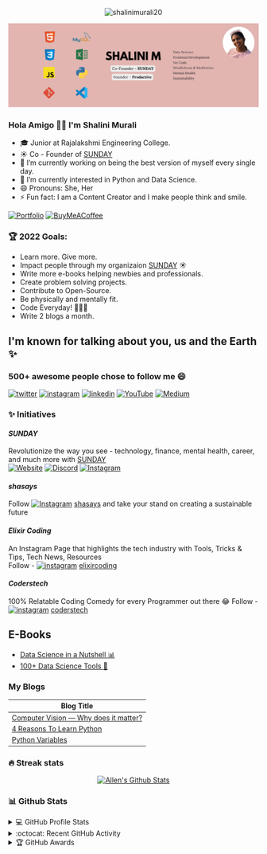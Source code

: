 <p align="center"> <img src="https://komarev.com/ghpvc/?username=shalinimurali20" alt="shalinimurali20" /> </p>

[<img src="https://github.com/shalinimurali20/shalinimurali20/blob/main/github.png" border-radius="5px">](https://www.shalinimurali.me/)

### Hola Amigo 👋🏼 I'm Shalini Murali


- :mortar_board: Junior at Rajalakshmi Engineering College.
- ☀ Co - Founder of [SUNDAY](https://www.thesundayorg.social/)
- 🔭 I’m currently working on being the best version of myself every single day.
- 🌱 I’m currently interested in Python and Data Science.
- 😄 Pronouns: She, Her
- ⚡ Fun fact: I am a Content Creator and I make people think and smile.

[![Portfolio](https://img.shields.io/badge/Portfolio-%23000000.svg?style=for-the-badge&logo=firefox&logoColor=#FF7139)](https://shalinimurali.me/)
[![BuyMeACoffee](https://img.shields.io/badge/Buy%20Me%20a%20Coffee-ffdd00?style=for-the-badge&logo=buy-me-a-coffee&logoColor=black)](https://www.buymeacoffee.com/thesundayorg)
<br>
### 🏆 2022 Goals:
  - Learn more. Give more.
  - Impact people through my organizaion [SUNDAY](https://www.thesundayorg.social/) ☀️
  - Write more e-books helping newbies and professionals.
  - Create problem solving projects.
  - Contribute to Open-Source.
  - Be physically and mentally fit.
  - Code Everyday! 👨🏻‍💻
  - Write 2 blogs a month.
  
## I'm known for talking about you, us and the Earth ✨
### 500+ awesome people chose to follow me 😄
[<img src='https://www.vectorlogo.zone/logos/twitter/twitter-official.svg' alt='twitter' height='30'>](https://twitter.com/shalu01m)
[<img src='https://www.vectorlogo.zone/logos/instagram/instagram-icon.svg' alt='instagram' height='30'>](https://instagram.com/shasays)
[<img src='https://www.vectorlogo.zone/logos/linkedin/linkedin-icon.svg' alt='linkedin' height='30'>](https://www.linkedin.com/in/shalinimurali20/) 
[<img src='https://www.vectorlogo.zone/logos/youtube/youtube-icon.svg' alt='YouTube' height='30'>](https://www.youtube.com/c/SUNDAYORG?view_as=subscriber)
[<img src='https://www.vectorlogo.zone/logos/medium/medium-icon.svg' alt='Medium' height='30'>](https://shalinimurali.medium.com/)

### ✨ Initiatives
#### *SUNDAY* <br>
Revolutionize the way you see - technology, finance, mental health, career, and much more with [SUNDAY](https://thesundayorg.social/) <br>
[![Website](https://img.shields.io/badge/website-000000?style=for-the-badge&logo=About.live&logoColor=white)](https://thesundayorg.social/)
[![Discord](https://img.shields.io/badge/SUNDAY-%237289DA.svg?style=for-the-badge&logo=discord&logoColor=white)](https://discord.gg/Skm7QhyQN9)
[![Instagram](https://img.shields.io/badge/Instagram-E4405F?style=for-the-badge&logo=instagram&logoColor=white)](https://www.instagram.com/thesundayorg/)

#### *shasays* <br>
Follow [<img src='https://www.vectorlogo.zone/logos/instagram/instagram-icon.svg' alt='Instagram' height='15'>](https://www.instagram.com/ablessednote/) [shasays](https://www.instagram.com/shasays/) and take your stand on creating a sustainable future

#### *Elixir Coding* <br>
An Instagram Page that highlights the tech industry with Tools, Tricks & Tips, Tech News, Resources <br>
Follow - [<img src='https://www.vectorlogo.zone/logos/instagram/instagram-icon.svg' alt='instagram' height='15'>](https://www.instagram.com/elixircoding/) [elixircoding](https://www.instagram.com/elixircoding/)

#### *Coderstech* <br>
100% Relatable Coding Comedy for every Programmer out there 😂
Follow - [<img src='https://www.vectorlogo.zone/logos/instagram/instagram-icon.svg' alt='instagram' height='15'>](https://www.instagram.com/coderstech/) [coderstech](https://www.instagram.com/coderstech/)

## E-Books
- [Data Science in a Nutshell 📊](https://store.thesundayorg.social/l/DataScienceinaNutshell)
- [100+ Data Science Tools 🚀](https://store.thesundayorg.social/l/DataScienceTools)

### My Blogs

Blog Title  | 
------------- | 
[Computer Vision — Why does it matter?](https://shalinimurali.medium.com/computer-vision-why-does-it-matter-92025f122c7b) | 
[4 Reasons To Learn Python](https://shalinimurali.medium.com/4-reasons-to-choose-python-be6b1c6a5f40) | 
[Python Variables](https://shalinimurali.medium.com/variables-in-python-92c3fb42d7bb) | 

### 🔥 Streak stats

<p align="center">
  <a href="https://github.com/anuraghazra/github-readme-stats"><img alt="Allen's Github Stats" src="https://github-readme-stats.vercel.app/api?username=shalinimurali20&show_icons=true&count_private=true&theme=react&hide_border=true&bg_color=1F222E&title_color=F85D7F&icon_color=F8D866" height="192px"/></a>
</p>

### 📊 Github Stats
<!-- https://github.com/anuraghazra/github-readme-stats -->
<details> 
  <summary>💻  GitHub Profile Stats</summary>
  <br/>
  <!-- GitHub Readme Streak Stats - https://github.com/DenverCoder1/github-readme-streak-stats -->
    <img title="🔥 Get streak stats for your profile at git.io/streak-stats" alt="Shalini's streak" src="https://github-readme-streak-stats.herokuapp.com/?user=shalinimurali20&theme=neon-dark&hide_border=true"/>
  <a href="https://github.com/anuraghazra/github-readme-stats"><img alt="Shalini's Top Languages" src="https://github-readme-stats.vercel.app/api/top-langs/?username=shalinimurali20&langs_count=8&layout=compact&theme=react&hide_border=true&bg_color=1F222E&title_color=F85D7F&icon_color=F8D866" height="192px"/></a>
  <br/>
  <b>Note:</b> Top languages is only a metric of the languages my public code consists of and doesn't reflect experience or skill level.
</details>
<!-- https://github.com/ashutosh00710/github-readme-activity-graph -->
<details>
  <summary>:octocat:  Recent GitHub Activity</summary>
  <br/>
   <a href="https://github.com/ashutosh00710/github-readme-activity-graph"><img alt="Shalini's Activity Graph" src="https://activity-graph.herokuapp.com/graph?username=shalinimurali20&custom_title=shalinimurali20's%20Contribution%20Graph&bg_color=1F222E&color=F8D866&line=F85D7F&point=FFFFFF&hide_border=true" /></a>
  <br/>
</details>
<details>
    <summary>&#127942 GitHub Awards</summary>
  
![Github Trophy](https://github-profile-trophy.vercel.app/?username=shalinimurali20)
  
</details>
